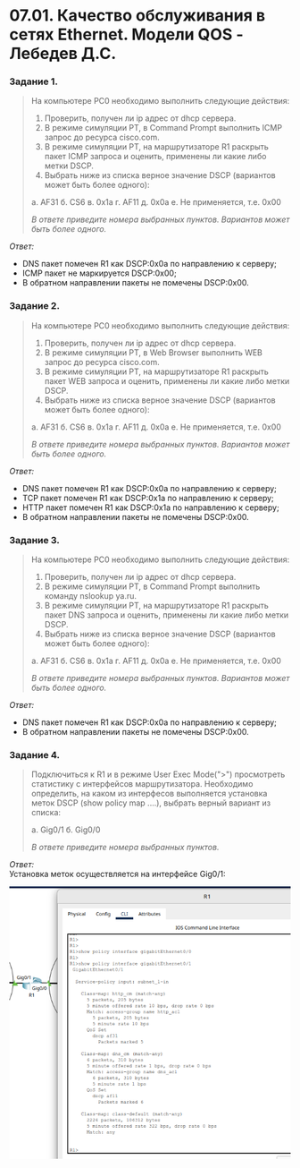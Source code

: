 # 07.01. Качество обслуживания в сетях Ethernet. Модели QOS - Лебедев Д.С.

### Задание 1.
> На компьютере PC0 необходимо выполнить следующие действия:
> 1. Проверить, получен ли ip адрес от dhcp сервера.
> 2. В режиме симуляции PT, в Command Prompt выполнить ICMP запрос до ресурса cisco.com.
> 3. В режиме симуляции PT, на маршрутизаторе R1 раскрыть пакет ICMP запроса и оценить, применены ли какие либо метки DSCP.
> 4. Выбрать ниже из списка верное значение DSCP (вариантов может быть более одного):
> 
> а. AF31
> б. CS6
> в. 0х1а
> г. AF11
> д. 0x0a
> е. Не применяется, т.е. 0х00
> 
> *В ответе приведите номера выбранных пунктов. Вариантов может быть более одного.*

*Ответ:*  
- DNS пакет помечен R1 как DSCP:0x0a по направлению к серверу;
- ICMP пакет не маркируется DSCP:0x00;
- В обратном направлении пакеты не помечены DSCP:0x00.

### Задание 2.
> На компьютере PC0 необходимо выполнить следующие действия:
> 1. Проверить, получен ли ip адрес от dhcp сервера.
> 2. В режиме симуляции PT, в Web Browser выполнить WEB запрос до ресурса cisco.com.
> 3. В режиме симуляции PT, на маршрутизаторе R1 раскрыть пакет WEB запроса и оценить, применены ли какие либо метки DSCP.
> 4. Выбрать ниже из списка верное значение DSCP (вариантов может быть более одного):
> 
> а. AF31
> б. CS6
> в. 0х1а
> г. AF11
> д. 0x0a
> е. Не применяется, т.е. 0х00
> 
> *В ответе приведите номера выбранных пунктов. Вариантов может быть более одного.*

*Ответ:*  
- DNS пакет помечен R1 как DSCP:0x0a по направлению к серверу;
- TCP пакет помечен R1 как DSCP:0x1a по направлению к серверу;
- HTTP пакет помечен R1 как DSCP:0x1a по направлению к серверу;
- В обратном направлении пакеты не помечены DSCP:0x00.

### Задание 3.
> На компьютере PC0 необходимо выполнить следующие действия:
> 1. Проверить, получен ли ip адрес от dhcp сервера.
> 2. В режиме симуляции PT, в Command Prompt выполнить команду nslookup ya.ru.
> 3. В режиме симуляции PT, на маршрутизаторе R1 раскрыть пакет DNS запроса и оценить, применены ли какие либо метки DSCP.
> 4. Выбрать ниже из списка верное значение DSCP (вариантов может быть более одного):
> 
> а. AF31
> б. CS6
> в. 0х1а
> г. AF11
> д. 0x0a
> е. Не применяется, т.е. 0х00
> 
> *В ответе приведите номера выбранных пунктов. Вариантов может быть более одного.*

*Ответ:*  
- DNS пакет помечен R1 как DSCP:0x0a по направлению к серверу;
- В обратном направлении пакеты не помечены DSCP:0x00.

### Задание 4.
> Подключиться к R1 и в режиме User Exec Mode(">") просмотреть статистику с интерфейсов маршрутизатора. Необходимо определить, на каком из интерфесов выполняется установка меток DSCP (show policy map ....), выбрать верный вариант из списка:
> 
> а. Gig0/1
> б. Gig0/0
> 
> *В ответе приведите номера выбранных пунктов.*

*Ответ:*  
Установка меток осуществляется на интерфейсе Gig0/1:

![](_att/0701-04-01.png)